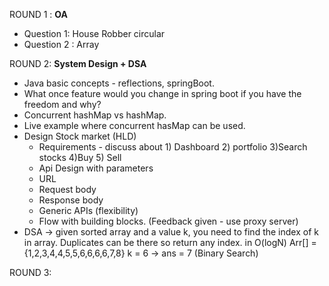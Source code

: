 ROUND 1 : **OA**
-  Question 1: House Robber circular
- Question 2 : Array

ROUND 2: **System Design + DSA**
- Java basic concepts - reflections, springBoot.
- What once feature would you change in spring boot if you have the freedom and why?
- Concurrent hashMap vs hashMap.
- Live example where concurrent hasMap can be used.
- Design Stock market (HLD)
	- Requirements - discuss about 1) Dashboard 2) portfolio 3)Search stocks 4)Buy 5) Sell
	- Api Design with parameters
	- URL
	- Request body
	- Response body
	- Generic APIs (flexibility)
	- Flow with building blocks. (Feedback given - use proxy server)
- DSA -> given sorted array and a value k, you need to find the index of k in array. Duplicates can be there so return any index. in O(logN)
	Arr[] = {1,2,3,4,4,5,5,6,6,6,6,7,8} k = 6 -> ans = 7 (Binary Search)


ROUND 3: 